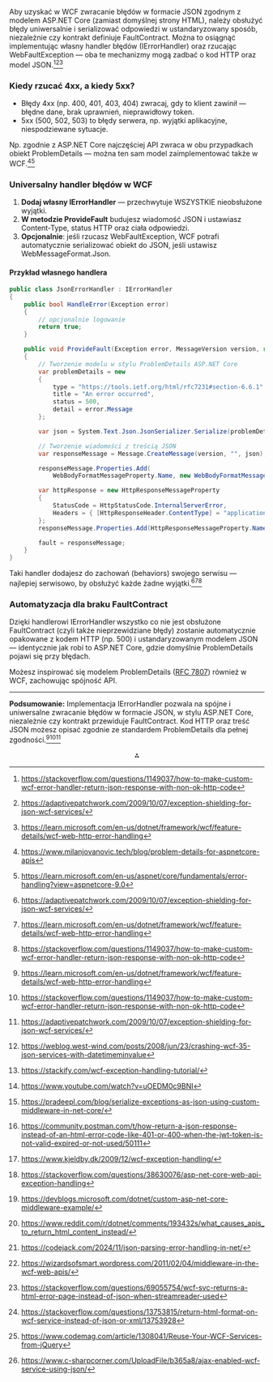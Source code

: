 Aby uzyskać w WCF zwracanie błędów w formacie JSON zgodnym z modelem ASP.NET Core (zamiast domyślnej strony HTML), należy obsłużyć błędy uniwersalnie i serializować odpowiedzi w ustandaryzowany sposób, niezależnie czy kontrakt definiuje FaultContract. Można to osiągnąć implementując własny handler błędów (IErrorHandler) oraz rzucając WebFaultException — oba te mechanizmy mogą zadbać o kod HTTP oraz model JSON.[^1][^2][^3]

### Kiedy rzucać 4xx, a kiedy 5xx?

- Błędy 4xx (np. 400, 401, 403, 404) zwracaj, gdy to klient zawinił — błędne dane, brak uprawnień, nieprawidłowy token.
- 5xx (500, 502, 503) to błędy serwera, np. wyjątki aplikacyjne, niespodziewane sytuacje.

Np. zgodnie z ASP.NET Core najczęściej API zwraca w obu przypadkach obiekt ProblemDetails — można ten sam model zaimplementować także w WCF.[^4][^5]

### Universalny handler błędów w WCF

1. **Dodaj własny IErrorHandler** — przechwytuje WSZYSTKIE nieobsłużone wyjątki.
2. **W metodzie ProvideFault** budujesz wiadomość JSON i ustawiasz Content-Type, status HTTP oraz ciała odpowiedzi.
3. **Opcjonalnie**: jeśli rzucasz WebFaultException<MyErrorModel>, WCF potrafi automatycznie serializować obiekt do JSON, jeśli ustawisz WebMessageFormat.Json.

#### Przykład własnego handlera

```csharp
public class JsonErrorHandler : IErrorHandler
{
    public bool HandleError(Exception error)
    {
        // opcjonalnie logowanie
        return true;
    }

    public void ProvideFault(Exception error, MessageVersion version, ref Message fault)
    {
        // Tworzenie modelu w stylu ProblemDetails ASP.NET Core
        var problemDetails = new
        {
            type = "https://tools.ietf.org/html/rfc7231#section-6.6.1",
            title = "An error occurred",
            status = 500,
            detail = error.Message
        };

        var json = System.Text.Json.JsonSerializer.Serialize(problemDetails);

        // Tworzenie wiadomości z treścią JSON
        var responseMessage = Message.CreateMessage(version, "", json);

        responseMessage.Properties.Add(
            WebBodyFormatMessageProperty.Name, new WebBodyFormatMessageProperty(WebContentFormat.Raw));

        var httpResponse = new HttpResponseMessageProperty
        {
            StatusCode = HttpStatusCode.InternalServerError,
            Headers = { [HttpResponseHeader.ContentType] = "application/json" }
        };
        responseMessage.Properties.Add(HttpResponseMessageProperty.Name, httpResponse);

        fault = responseMessage;
    }
}
```

Taki handler dodajesz do zachowań (behaviors) swojego serwisu — najlepiej serwisowo, by obsłużyć każde żadne wyjątki.[^2][^3][^1]

### Automatyzacja dla braku FaultContract

Dzięki handlerowi IErrorHandler wszystko co nie jest obsłużone FaultContract (czyli także nieprzewidziane błędy) zostanie automatycznie opakowane z kodem HTTP (np. 500) i ustandaryzowanym modelem JSON — identycznie jak robi to ASP.NET Core, gdzie domyślnie ProblemDetails pojawi się przy błędach.

Możesz inspirować się modelem ProblemDetails ([RFC 7807](https://tools.ietf.org/html/rfc7807)) również w WCF, zachowując spójność API.

***

**Podsumowanie:**
Implementacja IErrorHandler pozwala na spójne i uniwersalne zwracanie błędów w formacie JSON, w stylu ASP.NET Core, niezależnie czy kontrakt przewiduje FaultContract. Kod HTTP oraz treść JSON możesz opisać zgodnie ze standardem ProblemDetails dla pełnej zgodności.[^3][^1][^2]
<span style="display:none">[^10][^11][^12][^13][^14][^15][^16][^17][^18][^19][^20][^6][^7][^8][^9]</span>

<div align="center">⁂</div>

[^1]: https://stackoverflow.com/questions/1149037/how-to-make-custom-wcf-error-handler-return-json-response-with-non-ok-http-code

[^2]: https://adaptivepatchwork.com/2009/10/07/exception-shielding-for-json-wcf-services/

[^3]: https://learn.microsoft.com/en-us/dotnet/framework/wcf/feature-details/wcf-web-http-error-handling

[^4]: https://www.milanjovanovic.tech/blog/problem-details-for-aspnetcore-apis

[^5]: https://learn.microsoft.com/en-us/aspnet/core/fundamentals/error-handling?view=aspnetcore-9.0

[^6]: https://stackoverflow.com/questions/69055754/wcf-svc-returns-a-html-error-page-instead-of-json-when-streamreader-used

[^7]: https://stackoverflow.com/questions/13753815/return-html-format-on-wcf-service-instead-of-json-or-xml/13753928

[^8]: https://www.codemag.com/article/1308041/Reuse-Your-WCF-Services-from-jQuery

[^9]: https://www.c-sharpcorner.com/UploadFile/b365a8/ajax-enabled-wcf-service-using-json/

[^10]: https://weblog.west-wind.com/posts/2008/jun/23/crashing-wcf-35-json-services-with-datetimeminvalue

[^11]: https://stackify.com/wcf-exception-handling-tutorial/

[^12]: https://www.youtube.com/watch?v=uOEDM0c9BNI

[^13]: https://pradeepl.com/blog/serialize-exceptions-as-json-using-custom-middleware-in-net-core/

[^14]: https://community.postman.com/t/how-return-a-json-response-instead-of-an-html-error-code-like-401-or-400-when-the-jwt-token-is-not-valid-expired-or-not-used/50111

[^15]: https://www.kjeldby.dk/2009/12/wcf-exception-handling/

[^16]: https://stackoverflow.com/questions/38630076/asp-net-core-web-api-exception-handling

[^17]: https://devblogs.microsoft.com/dotnet/custom-asp-net-core-middleware-example/

[^18]: https://www.reddit.com/r/dotnet/comments/193432s/what_causes_apis_to_return_html_content_instead/

[^19]: https://codejack.com/2024/11/json-parsing-error-handling-in-net/

[^20]: https://wizardsofsmart.wordpress.com/2011/02/04/middleware-in-the-wcf-web-apis/

